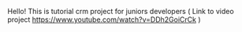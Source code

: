 Hello! This is tutorial crm project for juniors developers ( Link to video project https://www.youtube.com/watch?v=DDh2GoiCrCk ) 
